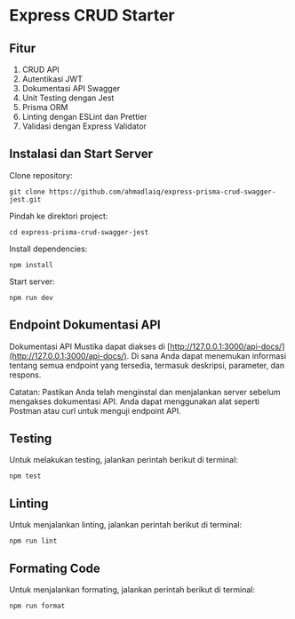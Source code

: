 # Express CRUD Starter

## Fitur
1. CRUD API
2. Autentikasi JWT
3. Dokumentasi API Swagger
4. Unit Testing dengan Jest
5. Prisma ORM
6. Linting dengan ESLint dan Prettier
7. Validasi dengan Express Validator

## Instalasi dan Start Server

Clone repository:

```
git clone https://github.com/ahmadlaiq/express-prisma-crud-swagger-jest.git
```

Pindah ke direktori project:

```
cd express-prisma-crud-swagger-jest
```

Install dependencies:

```
npm install
```

Start server:

```
npm run dev
```

## Endpoint Dokumentasi API

Dokumentasi API Mustika dapat diakses di [http://127.0.0.1:3000/api-docs/](http://127.0.0.1:3000/api-docs/).
Di sana Anda dapat menemukan informasi tentang semua endpoint yang tersedia, termasuk deskripsi, parameter, dan respons.

Catatan:
Pastikan Anda telah menginstal dan menjalankan server sebelum mengakses dokumentasi API.
Anda dapat menggunakan alat seperti Postman atau curl untuk menguji endpoint API.

## Testing

Untuk melakukan testing, jalankan perintah berikut di terminal:

```
npm test
```

## Linting
Untuk menjalankan linting, jalankan perintah berikut di terminal:

```
npm run lint
```

## Formating Code
Untuk menjalankan formating, jalankan perintah berikut di terminal:

```
npm run format
```
